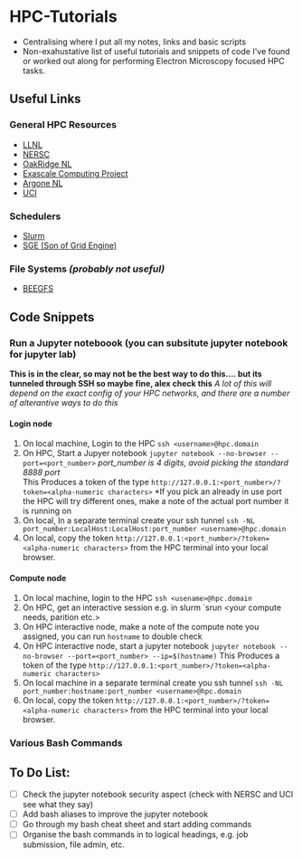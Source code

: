 # HPC-Tutorials
- Centralising where I put all my notes, links and basic scripts
- Non-exahustative list of useful tutorials and snippets of code I've found or worked out along for performing Electron Microscopy focused HPC tasks. 

## Useful Links

### General HPC Resources 
- [LLNL](https://hpc.llnl.gov/training/tutorials)
- [NERSC](https://www.nersc.gov/users/training/online-tutorials/)
- [OakRidge NL](https://www.olcf.ornl.gov/for-users/training/)
- [Exascale Computing Project](https://www.exascaleproject.org/all-training-events/)
- [Argone NL](https://www.alcf.anl.gov/support-center/training-overview)
- [UCI](https://hpc.oit.uci.edu/)
### Schedulers
- [Slurm](https://slurm.schedmd.com/tutorials.html)
- [SGE (Son of Grid Engine)](https://arc.liv.ac.uk/SGE/)

### File Systems *(probably not useful)*
- [BEEGFS](https://www.beegfs.io/wiki/FAQ)

## Code Snippets

### Run a Jupyter noteboook (you can subsitute jupyter notebook for jupyter lab)
**This is in the clear, so may not be the best way to do this.... but its tunneled through SSH so maybe fine, alex check this**
*A lot of this will depend on the exact config of your HPC networks, and there are a number of alterantive ways to do this*

#### Login node
1. On local machine, Login to the HPC `ssh <username>@hpc.domain`
2. On HPC, Start a Jupyer notebook `jupyter notebook --no-browser --port=<port_number>` *port_number is 4 digits, avoid picking the standard 8888 port*     
This Produces a token of the type `http://127.0.0.1:<port_number>/?token=<alpha-numeric characters>`
*If you pick an already in use port the HPC will try different ones, make a note of the actual port number it is running on
3. On local, In a separate terminal create your ssh tunnel 
`ssh -NL port_number:LocalHost:LocalHost:port_number <username>@hpc.domain`
4. On local, copy the token `http://127.0.0.1:<port_number>/?token=<alpha-numeric characters>` from the HPC terminal into your local browser. 

#### Compute node
1. On local machine, login to the HPC `ssh <usename>@hpc.domain`
2. On HPC, get an interactive session e.g. in slurm `srun <your compute needs, parition etc.>
3. On HPC interactive node, make a note of the compute note you assigned, you can run `hostname` to double check 
4. On HPC interactive node, start a jupyter notebook `jupyter notebook --no-browser --port=<port_number> --ip=$(hostname)`
This Produces a token of the type `http://127.0.0.1:<port_number>/?token=<alpha-numeric characters>`
5. On local machine in a separate terminal create you ssh tunnel 
`ssh -NL port_number:hostname:port_number <username>@hpc.domain`
6. On local, copy the token `http://127.0.0.1:<port_number>/?token=<alpha-numeric characters>` from the HPC terminal into your local browser.


  

### Various Bash Commands



## To Do List:

- [ ] Check the jupyter notebook security aspect (check with NERSC and UCI see what they say)
- [ ] Add bash aliases to improve the jupyter notebook 
- [ ] Go through my bash cheat sheet and start adding commands
- [ ] Organise the bash commands in to logical headings, e.g. job submission, file admin, etc.   
